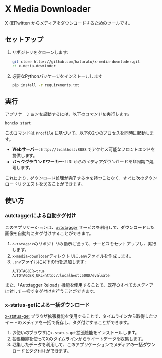 # X Media Downloader

X (旧Twitter) からメディアをダウンロードするためのツールです。

## セットアップ

1.  リポジトリをクローンします:
    ```bash
    git clone https://github.com/haturatu/x-media-downloder.git
    cd x-media-downloder
    ```
2.  必要なPythonパッケージをインストールします:
    ```bash
    pip install -r requirements.txt
    ```

## 実行

アプリケーションを起動するには、以下のコマンドを実行します。

```bash
honcho start
```

このコマンドは `Procfile` に基づいて、以下の2つのプロセスを同時に起動します。

-   **Webサーバー**: `http://localhost:8888` でアクセス可能なフロントエンドを提供します。
-   **バックグラウンドワーカー**: URLからのメディアダウンロードを非同期で処理します。

これにより、ダウンロード処理が完了するのを待つことなく、すぐに次のダウンロードリクエストを送ることができます。

## 使い方

### autotaggerによる自動タグ付け

このアプリケーションは、[autotagger](https://github.com/haturatu/autotagger) サービスを利用して、ダウンロードした画像を自動的にタグ付けすることができます。

1.  `autotagger`のリポジトリの指示に従って、サービスをセットアップし、実行します。
2.  `x-media-downloder`ディレクトリに`.env`ファイルを作成します。
3.  `.env`ファイルに以下の行を追加します:
    ```
    AUTOTAGGER=true
    AUTOTAGGER_URL=http://localhost:5000/evaluate
    ```

また、「Autotagger Reload」機能を使用することで、既存のすべてのメディアに対して一括でタグ付けを行うことができます。

### x-status-getによる一括ダウンロード

[x-status-get](https://github.com/haturatu/x-status-get) ブラウザ拡張機能を使用することで、タイムラインから取得したツイートのメディアを一括で保存し、タグ付けすることができます。

1.  お使いのブラウザに`x-status-get`拡張機能をインストールします。
2.  拡張機能を使ってXのタイムラインからツイートデータを収集します。
3.  収集したデータを利用して、このアプリケーションでメディアの一括ダウンロードとタグ付けができます。
